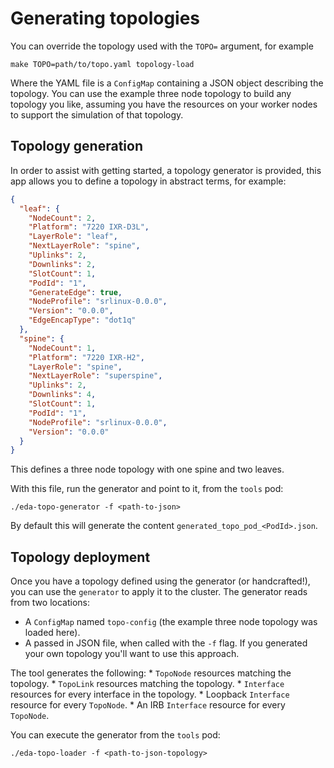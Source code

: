 # Generating topologies

You can override the topology used with the `TOPO=` argument, for example

```{.shell .no-select}
make TOPO=path/to/topo.yaml topology-load
```

Where the YAML file is a `ConfigMap` containing a JSON object describing the topology. You can use the example three node topology to build any topology you like, assuming you have the resources on your worker nodes to support the simulation of that topology.

## Topology generation

In order to assist with getting started, a topology generator is provided, this app allows you to define a topology in abstract terms, for example:

```{.json .no-select}
{
  "leaf": {
    "NodeCount": 2,
    "Platform": "7220 IXR-D3L",
    "LayerRole": "leaf",
    "NextLayerRole": "spine",
    "Uplinks": 2,
    "Downlinks": 2,
    "SlotCount": 1,
    "PodId": "1",
    "GenerateEdge": true,
    "NodeProfile": "srlinux-0.0.0",
    "Version": "0.0.0",
    "EdgeEncapType": "dot1q"
  },
  "spine": {
    "NodeCount": 1,
    "Platform": "7220 IXR-H2",
    "LayerRole": "spine",
    "NextLayerRole": "superspine",
    "Uplinks": 2,
    "Downlinks": 4,
    "SlotCount": 1,
    "PodId": "1",
    "NodeProfile": "srlinux-0.0.0",
    "Version": "0.0.0"
  }
}
```

This defines a three node topology with one spine and two leaves.

With this file, run the generator and point to it, from the `tools` pod:

```{.shell .no-select}
./eda-topo-generator -f <path-to-json>
```

By default this will generate the content `generated_topo_pod_<PodId>.json`.

## Topology deployment

Once you have a topology defined using the generator (or handcrafted!), you can use the `generator` to apply it to the cluster. The generator reads from two locations:

* A `ConfigMap` named `topo-config` (the example three node topology was loaded here).
* A passed in JSON file, when called with the `-f` flag. If you generated your own topology you'll want to use this approach.

The tool generates the following:
    * `TopoNode` resources matching the topology.
    * `TopoLink` resources matching the topology.
    * `Interface` resources for every interface in the topology.
    * Loopback `Interface` resource for every `TopoNode`.
    * An IRB `Interface` resource for every `TopoNode`.

You can execute the generator from the `tools` pod:

```{.shell .no-select}
./eda-topo-loader -f <path-to-json-topology>
```
